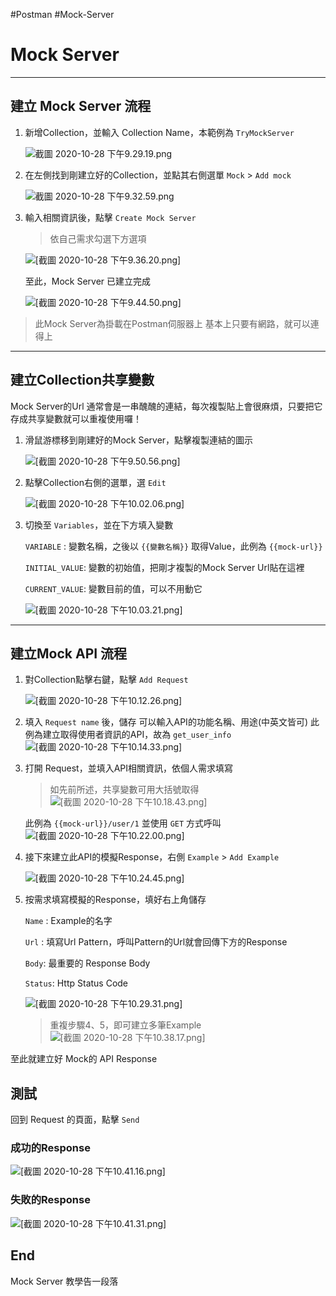 #Postman #Mock-Server


# Mock Server
---

## 建立 Mock Server 流程

1. 新增Collection，並輸入 Collection Name，本範例為 `TryMockServer`

	![截圖 2020-10-28 下午9.29.19.png](https://github.com/Yian8068/PostmanMock/blob/main/截圖%202020-10-28%20下午9.29.19.png)

2. 在左側找到剛建立好的Collection，並點其右側選單 `Mock` > `Add mock`

	![截圖 2020-10-28 下午9.32.59.png](https://github.com/Yian8068/PostmanMock/blob/main/截圖%202020-10-28%20下午9.32.59.png)

3. 輸入相關資訊後，點擊 `Create Mock Server` 

	> 依自己需求勾選下方選項

	![[截圖 2020-10-28 下午9.36.20.png]](https://github.com/Yian8068/PostmanMock/blob/main/截圖%202020-10-28%20下午9.36.20.png)	

	至此，Mock Server 已建立完成

	![[截圖 2020-10-28 下午9.44.50.png]](https://github.com/Yian8068/PostmanMock/blob/main/截圖%202020-10-28%20下午9.44.50.png)	

> 此Mock Server為掛載在Postman伺服器上
> 基本上只要有網路，就可以連得上

---

## 建立Collection共享變數

Mock Server的Url 通常會是一串醜醜的連結，每次複製貼上會很麻煩，只要把它存成共享變數就可以重複使用囉！

1. 滑鼠游標移到剛建好的Mock Server，點擊複製連結的圖示

	![[截圖 2020-10-28 下午9.50.56.png]](https://github.com/Yian8068/PostmanMock/blob/main/截圖%202020-10-28%20下午9.50.56.png)	

2. 點擊Collection右側的選單，選 `Edit`

	![[截圖 2020-10-28 下午10.02.06.png]](https://github.com/Yian8068/PostmanMock/blob/main/截圖%202020-10-28%20下午10.02.06.png)	

3. 切換至 `Variables`，並在下方填入變數

	`VARIABLE` : 變數名稱，之後以 `{{變數名稱}}` 取得Value，此例為 `{{mock-url}}`
	
	`INITIAL_VALUE`: 變數的初始值，把剛才複製的Mock Server Url貼在這裡
	
	`CURRENT_VALUE`: 變數目前的值，可以不用動它

	![[截圖 2020-10-28 下午10.03.21.png]](https://github.com/Yian8068/PostmanMock/blob/main/截圖%202020-10-28%20下午10.03.21.png)	

---

## 建立Mock API 流程

1. 對Collection點擊右鍵，點擊 `Add Request`

	![[截圖 2020-10-28 下午10.12.26.png]](https://github.com/Yian8068/PostmanMock/blob/main/截圖%202020-10-28%20下午10.12.26.png)	
	
2. 填入 `Request name` 後，儲存
	可以輸入API的功能名稱、用途(中英文皆可)
	此例為建立取得使用者資訊的API，故為 `get_user_info`
	![[截圖 2020-10-28 下午10.14.33.png]](https://github.com/Yian8068/PostmanMock/blob/main/截圖%202020-10-28%20下午10.14.33.png)	

3. 打開 Request，並填入API相關資訊，依個人需求填寫
	> 如先前所述，共享變數可用大括號取得
	![[截圖 2020-10-28 下午10.18.43.png]](https://github.com/Yian8068/PostmanMock/blob/main/截圖%202020-10-28%20下午10.18.43.png)	
	
	此例為 `{{mock-url}}/user/1` 並使用 `GET` 方式呼叫
	![[截圖 2020-10-28 下午10.22.00.png]](https://github.com/Yian8068/PostmanMock/blob/main/截圖%202020-10-28%20下午10.22.00.png)	
	
4. 接下來建立此API的模擬Response，右側 `Example` >  `Add Example`
	
	![[截圖 2020-10-28 下午10.24.45.png]](https://github.com/Yian8068/PostmanMock/blob/main/截圖%202020-10-28%20下午10.24.45.png)	
	
5. 按需求填寫模擬的Response，填好右上角儲存

	`Name` : Example的名字
	
	`Url` : 填寫Url Pattern，呼叫Pattern的Url就會回傳下方的Response
	
	`Body`: 最重要的 Response Body
	
	`Status`: Http Status Code

	![[截圖 2020-10-28 下午10.29.31.png]](https://github.com/Yian8068/PostmanMock/blob/main/截圖%202020-10-28%20下午10.29.31.png)	

	> 重複步驟4、5，即可建立多筆Example
	> ![[截圖 2020-10-28 下午10.38.17.png]](https://github.com/Yian8068/PostmanMock/blob/main/截圖%202020-10-28%20下午10.38.17.png)	

至此就建立好 Mock的 API Response

## 測試

回到 Request 的頁面，點擊 `Send`

### 成功的Response
![[截圖 2020-10-28 下午10.41.16.png]](https://github.com/Yian8068/PostmanMock/blob/main/截圖%202020-10-28%20下午10.41.16.png)	

### 失敗的Response
![[截圖 2020-10-28 下午10.41.31.png]](https://github.com/Yian8068/PostmanMock/blob/main/截圖%202020-10-28%20下午10.41.31.png)	


## End

Mock Server 教學告一段落
